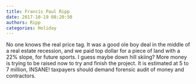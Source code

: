 ```yaml
---
title: Francis Paul Ripp
date: 2017-10-19 08:20:50
authors: Ripp
categories: Holiday
---
```


 No one knows the real price tag. It was a good ole boy deal in the middle of a real estate recession, and we paid top dollar for a piece of land with a 22% slope, for future sports. I guess maybe down hill skiing? More money is trying to be raised now to try and finish the project. It is estimated at 5 to 7 million, INSANE! taxpayers should demand forensic audit of money and contractors.